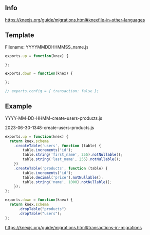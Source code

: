 ## Info

https://knexjs.org/guide/migrations.html#knexfile-in-other-languages


## Template

Filename: YYYYMMDDHHMMSS_name.js

```js
exports.up = function(knex) {

};

exports.down = function(knex) {

};

// exports.config = { transaction: false };
```

## Example

YYYY-MM-DD-HHMM-create-users-products.js

2023-06-30-1348-create-users-products.js

```js
exports.up = function(knex) {
  return knex.schema
    .createTable('users', function (table) {
        table.increments('id');
        table.string('first_name', 255).notNullable();
        table.string('last_name', 255).notNullable();
    })
    .createTable('products', function (table) {
        table.increments('id');
        table.decimal('price').notNullable();
        table.string('name', 1000).notNullable();
    });
};

exports.down = function(knex) {
  return knex.schema
      .dropTable("products")
      .dropTable("users");
};
```

https://knexjs.org/guide/migrations.html#transactions-in-migrations
